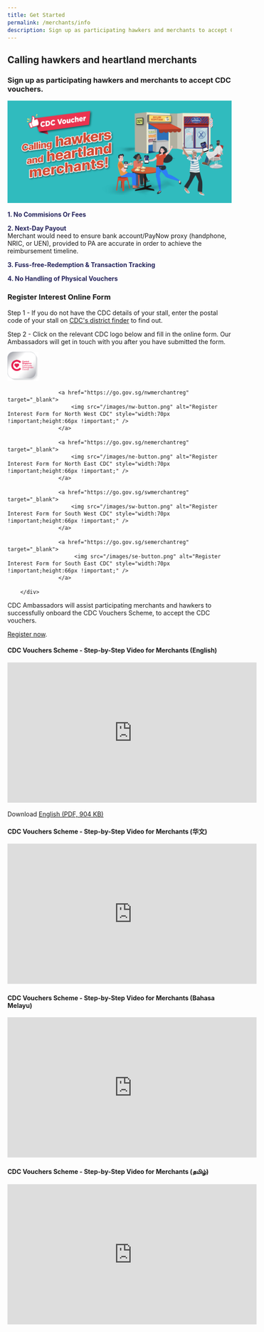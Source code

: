 ```yaml
---
title: Get Started
permalink: /merchants/info
description: Sign up as participating hawkers and merchants to accept CDC vouchers.
---
```

## Calling hawkers and heartland merchants

### Sign up as participating hawkers and merchants to accept CDC vouchers.

![Alt text for image on Isomer site](/images/merchants/merchant-banner.jpg)

<p><span style="color: rgb(37, 36, 92);"><strong>1. No Commisions Or Fees</strong></span></p>
<p><span style="color: rgb(37, 36, 92);"><strong>2. Next-Day Payout</strong></span><br />Merchant would need to ensure bank account/PayNow proxy (handphone, NRIC, or UEN), provided to PA are accurate in order to achieve the reimbursement timeline.</p>
<p><span style="color: rgb(37, 36, 92);"><strong>3. Fuss-free-Redemption &amp; Transaction Tracking</strong></span></p>
<p><span style="color:rgb(37, 36, 92);"><strong>4. No Handling of Physical Vouchers</strong></span></p>


### Register Interest Online Form

Step 1 - If you do not have the CDC details of your stall, enter the postal code of your stall on [CDC's district finder](https://www.cdc.gov.sg/about-cdc/information-on-the-five-districts) to find out.

Step 2 - Click on the relevant CDC logo below and fill in the online form. Our Ambassadors will get in touch with you after you have submitted the form.

<div>            
                    <a href="https://go.gov.sg/csmerchantreg" target="_blank">
                    <img src="/images/cdc-button.png" alt="Register Interest Form for Central Singapore CDC" style="width:70px !important;height:66px !important;" />											
                    </a>
                
                    <a href="https://go.gov.sg/nwmerchantreg" target="_blank">
                        <img src="/images/nw-button.png" alt="Register Interest Form for North West CDC" style="width:70px !important;height:66px !important;" />			
                    </a>
                
                    <a href="https://go.gov.sg/nemerchantreg" target="_blank">
                        <img src="/images/ne-button.png" alt="Register Interest Form for North East CDC" style="width:70px !important;height:66px !important;" />			
                    </a>
                
                    <a href="https://go.gov.sg/swmerchantreg" target="_blank">
                        <img src="/images/sw-button.png" alt="Register Interest Form for South West CDC" style="width:70px !important;height:66px !important;" />			
                    </a>
                
                    <a href="https://go.gov.sg/semerchantreg" target="_blank">
                         <img src="/images/se-button.png" alt="Register Interest Form for South East CDC" style="width:70px !important;height:66px !important;" />			
                    </a>
                
        </div>



CDC Ambassadors will assist participating merchants and hawkers to successfully onboard the CDC Vouchers Scheme, to accept the CDC vouchers.




[Register now](/merchants/redeemsg-app).

#### CDC Vouchers Scheme - Step-by-Step Video for Merchants (English)
<iframe width="560" height="315" src="https://www.youtube.com/embed/cQGlktNKq3s" title="YouTube video player" frameborder="0" allow="accelerometer; autoplay; clipboard-write; encrypted-media; gyroscope; picture-in-picture" allowfullscreen></iframe>

Download [English (PDF, 904 KB)](/files/Merchants%20-%20English.pdf)

#### CDC Vouchers Scheme - Step-by-Step Video for Merchants (华文)
<iframe width="560" height="315" src="https://www.youtube.com/embed/2l6hem1eMps" title="YouTube video player" frameborder="0" allow="accelerometer; autoplay; clipboard-write; encrypted-media; gyroscope; picture-in-picture" allowfullscreen></iframe>

#### CDC Vouchers Scheme - Step-by-Step Video for Merchants (Bahasa Melayu)
<iframe width="560" height="315" src="https://www.youtube.com/embed/WlXbDqiPN6k" title="YouTube video player" frameborder="0" allow="accelerometer; autoplay; clipboard-write; encrypted-media; gyroscope; picture-in-picture" allowfullscreen></iframe>

#### CDC Vouchers Scheme - Step-by-Step Video for Merchants (தமிழ்)
<iframe width="560" height="315" src="https://www.youtube.com/embed/NGkGTUoF1BE" title="YouTube video player" frameborder="0" allow="accelerometer; autoplay; clipboard-write; encrypted-media; gyroscope; picture-in-picture" allowfullscreen></iframe>